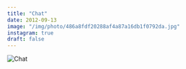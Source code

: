 ```yaml
---
title: "Chat"
date: 2012-09-13
image: "/img/photo/486a8fdf20288af4a87a16db1f0792da.jpg"
instagram: true
draft: false
---
```


![Chat](/img/photo/486a8fdf20288af4a87a16db1f0792da.jpg)
